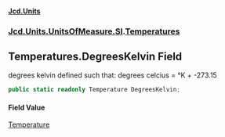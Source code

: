 #### [Jcd.Units](index.md 'index')
### [Jcd.Units.UnitsOfMeasure.SI](Jcd.Units.UnitsOfMeasure.SI.md 'Jcd.Units.UnitsOfMeasure.SI').[Temperatures](Temperatures.md 'Jcd.Units.UnitsOfMeasure.SI.Temperatures')

## Temperatures.DegreesKelvin Field

degrees kelvin defined such that: degrees celcius = °K + -273.15

```csharp
public static readonly Temperature DegreesKelvin;
```

#### Field Value
[Temperature](Temperature.md 'Jcd.Units.UnitTypes.Temperature')
